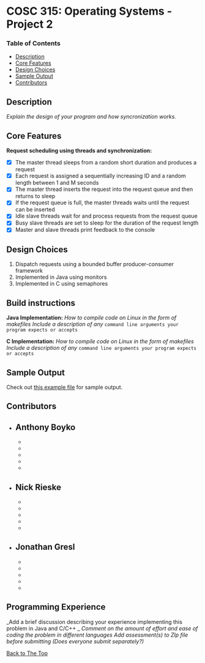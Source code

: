 # COSC 315: Operating Systems - Project 2

### Table of Contents
- [Description](#description)
- [Core Features](#core-features)
- [Design Choices](#design-choices)
- [Sample Output](#sample-output)
- [Contributors](#contributors)

## Description

_Explain the design of your program and how syncronization works._

## Core Features
**Request scheduling using threads and synchronization:**
- [x] The master thread sleeps from a random short duration and produces a request
- [x] Each request is assigned a sequentially increasing ID and a random length between 1 and M seconds
- [x] The master thread inserts the request into the request queue and then returns to sleep
- [x] If the request queue is full, the master threads waits until the request can be inserted
- [x] Idle slave threads wait for and process requests from the request queue
- [x] Busy slave threads are set to sleep for the duration of the request length
- [x] Master and slave threads print feedback to the console

## Design Choices
  1. Dispatch requests using a bounded buffer producer-consumer framework
  2. Implemented in Java using monitors
  3. Implemented in C using semaphores
  
## Build instructions
**Java Implementation:**
_How to compile code on Linux in the form of makefiles_
_Include a description of any_ `command line arguments your program expects or accepts`

**C Implementation:**
_How to compile code on Linux in the form of makefiles_
_Include a description of any_ `command line arguments your program expects or accepts`

## Sample Output
Check out [this example file](sample_output.txt) for sample output.

## Contributors
- **Anthony Boyko**
  - 
  - 
  - 
  - 
  - 
  - 
- **Nick Rieske**
  - 
  - 
  - 
  - 
  - 
  - 
- **Jonathan Gresl**
  - 
  - 
  - 
  - 
  - 
  - 

## Programming Experience
_Add a brief discussion describing your experience implementing this problem in Java and C/C++ _
_Comment on the amount of effort and ease of coding the problem in different languages_
_Add assessment(s) to ZIp file before submitting (Does everyone submit separately?)_

[Back to The Top](#cosc-315-operating-systems---project-2)
